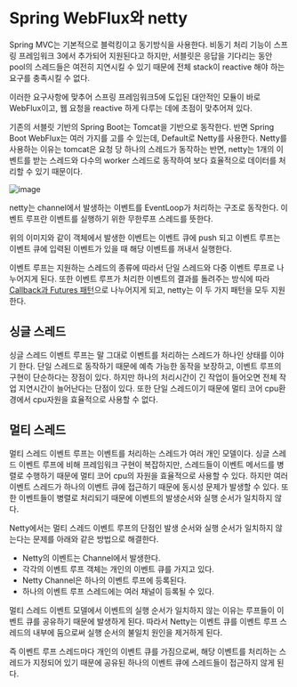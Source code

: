 # Spring WebFlux와 netty

Spring MVC는 기본적으로 블럭킹이고 동기방식을 사용한다. 비동기 처리 기능이 스프링 프레임워크 3에서 추가되어 지원된다고 하지만, 서블릿은 응답을 기다리는 동안 pool의 스레드들은 여전히 지연시킬 수 있기 때문에 전체 stack이 reactive 해야 하는 요구를 충족시킬 수 없다.

이러한 요구사항에 맞추어 스프링 프레임워크5에 도입된 대안적인 모듈이 바로 WebFlux이고, 웹 요청을 reactive 하게 다루는 데에 초점이 맞추어져 있다.

기존의 서블릿 기반의 Spring Boot는 Tomcat을 기반으로 동작한다. 반면 Spring Boot WebFlux는 여러 가지를 고를 수 있는데, Default로 Netty를 사용한다. Netty를 사용하는 이유는 tomcat은 요청 당 하나의 스레드가 동작하는 반면, netty는 1개의 이벤트를 받는 스레드와 다수의 worker 스레드로 동작하여 보다 효율적으로 데이터를 처리할 수 있기 때문이다.

![image](https://user-images.githubusercontent.com/81006587/227113309-0bea32bc-6fd4-4733-bef3-e077f6cb8edc.png)

netty는 channel에서 발생하는 이벤트를 EventLoop가 처리하는 구조로 동작한다. 이벤트 루프란 이벤트를 실행하기 위한 무한루프 스레드를 뜻한다.

위의 이미지와 같이 객체에서 발생한 이벤트는 이벤트 큐에 push 되고 이벤트 루프는 이벤트 큐에 입력된 이벤트가 있을 때 해당 이벤트를 꺼내서 실행한다.
 
이벤트 루프는 지원하는 스레드의 종류에 따라서 단일 스레드와 다중 이벤트 루프로 나누어지게 된다. 또한 이벤트 루프가 처리한 이벤트의 결과를 돌려주는 방식에 따라 [Callback과 Futures 패턴](../%EB%B9%84%EB%8F%99%EA%B8%B0/reactor/Callback%EA%B3%BC%E2%80%85Futures.md)으로 나누어지게 되고, netty는 이 두 가지 패턴을 모두 지원한다.

## 싱글 스레드

싱글 스레드 이벤트 루프는 말 그대로 이벤트를 처리하는 스레드가 하나인 상태를 이야기 한다. 단일 스레드로 동작하기 때문에 예측 가능한 동작을 보장하고, 이벤트 루프의 구현이 단순하다는 장점이 있다. 하지만 하나의 처리시간이 긴 작업이 들어오면 전체 작업 지연시간이 늘어난다는 단점이 있다. 또한 단일 스레드이기 때문에 멀티 코어 cpu환경에서 cpu자원을 효율적으로 사용할 수 없다.

## 멀티 스레드

멀티 스레드 이벤트 루프는 이벤트를 처리하는 스레드가 여러 개인 모델이다. 싱글 스레드 이벤트 루프에 비해 프레임워크 구현이 복잡하지만, 스레드들이 이벤트 메서드를 병렬로 수행하기 때문에 멀티 코어 cpu의 자원을 효율적으로 사용할 수 있다. 하지만 여러 이벤트 스레드가 하나의 이벤트 큐에 접근하기 때문에 동시성 문제가 발생할 수 있다. 또한 이벤트들이 병렬로 처리되기 때문에 이벤트의 발생순서와 실행 순서가 일치하지 않다.

Netty에서는 멀티 스레드 이벤트 루프의 단점인 발생 순서와 실행 순서가 일치하지 않는다는 문제를 아래와 같은 방법으로 해결한다.

- Netty의 이벤트는 Channel에서 발생한다.
- 각각의 이벤트 루프 객체는 개인의 이벤트 큐를 가지고 있다.
- Netty Channel은 하나의 이벤트 루프에 등록된다.
- 하나의 이벤트 루프 스레드에는 여러 채널이 등록될 수 있다.

멀티 스레드 이벤트 모델에서 이벤트의 실행 순서가 일치하지 않는 이유는 루프들이 이벤트 큐를 공유하기 때문에 발생하게 된다. 따라서 Netty는 이벤트 큐를 이벤트 루프 스레드의 내부에 둠으로써 실행 순서의 불일치 원인을 제거하게 된다. 

즉 이벤트 루프 스레드마다 개인의 이벤트 큐를 가짐으로써, 해당 이벤트를 처리하는 스레드가 지정되어 있기 때문에 공유된 하나의 이벤트 큐에 스레드들이 접근하지 않게 된다.
